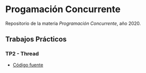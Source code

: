 # Progamación Concurrente

Repositorio de la materia *Programación Concurrente*, año 2020.

## Trabajos Prácticos
### TP2 - Thread

* [Código fuente](/codigo/src/concurrente/uncoma/thread)
